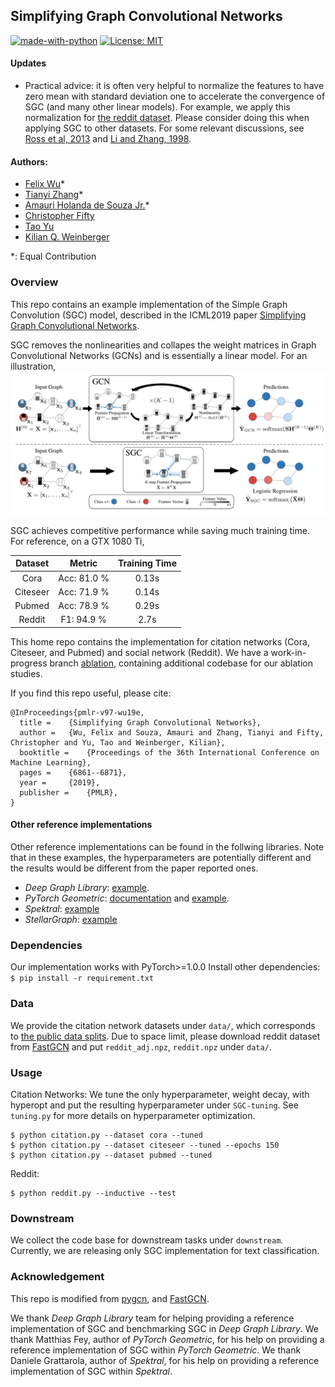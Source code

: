 ## Simplifying Graph Convolutional Networks

[![made-with-python](https://img.shields.io/badge/Made%20with-Python-red.svg)](#python)
[![License: MIT](https://img.shields.io/badge/License-MIT-yellow.svg)](https://opensource.org/licenses/MIT) 

#### Updates
* Practical advice: it is often very helpful to normalize the features to have zero mean with standard deviation one to accelerate the convergence of SGC (and many other linear models). For example, we apply this normalization for [the reddit dataset](./utils.py#L119). Please consider doing this when applying SGC to other datasets. For some relevant discussions, see [Ross et al, 2013](https://arxiv.org/pdf/1305.6646.pdf) and [Li and Zhang, 1998](https://www.jstor.org/stable/25051187?seq=1#metadata_info_tab_contents).

#### Authors: 
* [Felix Wu](https://scholar.google.com.tw/citations?user=sNL8SSoAAAAJ&hl=en)*
* [Tianyi Zhang](https://scholar.google.com/citations?user=OI0HSa0AAAAJ&hl=en)*
* [Amauri Holanda de Souza Jr.](https://scholar.google.com/citations?hl=en&user=lP0LBI4AAAAJ&view_op=list_works&sortby=pubdate)*
* [Christopher Fifty](https://scholar.google.com/citations?user=lg2M2RYAAAAJ&hl=en)
* [Tao Yu](http://jhc.sjtu.edu.cn/public/home/taoyu/)
* [Kilian Q. Weinberger](http://kilian.cs.cornell.edu/index.html)

*: Equal Contribution

### Overview
This repo contains an example implementation of the Simple Graph Convolution
(SGC) model, described in the ICML2019 paper [Simplifying Graph Convolutional Networks](https://arxiv.org/abs/1902.07153).

SGC removes the nonlinearities and collapes the weight matrices in Graph Convolutional Networks (GCNs) and is essentially a linear model. 
For an illustration, ![](./model.jpg "SGC")

SGC achieves competitive performance while saving much training time. For reference, on a GTX 1080 Ti,

Dataset | Metric | Training Time 
:------:|:------:|:-----------:|
Cora    | Acc: 81.0 %     | 0.13s
Citeseer| Acc: 71.9 %     | 0.14s
Pubmed  | Acc: 78.9 %     | 0.29s
Reddit  | F1:  94.9 %     | 2.7s

This home repo contains the implementation for citation networks (Cora, Citeseer, and Pubmed) and social network (Reddit).
We have a work-in-progress branch [ablation](https://github.com/Tiiiger/SGC/tree/ablation), containing additional codebase for our ablation studies.

If you find this repo useful, please cite: 
```
@InProceedings{pmlr-v97-wu19e,
  title = 	 {Simplifying Graph Convolutional Networks},
  author = 	 {Wu, Felix and Souza, Amauri and Zhang, Tianyi and Fifty, Christopher and Yu, Tao and Weinberger, Kilian},
  booktitle = 	 {Proceedings of the 36th International Conference on Machine Learning},
  pages = 	 {6861--6871},
  year = 	 {2019},
  publisher = 	 {PMLR},
}
```

#### Other reference implementations
Other reference implementations can be found in the follwing libraries. Note that in
these examples, the hyperparameters are potentially different and
the results would be different from the paper reported ones.

- *Deep Graph Library*: [example](https://github.com/dmlc/dgl/tree/master/examples/pytorch/sgc).
- *PyTorch Geometric*:
[documentation](https://pytorch-geometric.readthedocs.io/en/latest/modules/nn.html#torch_geometric.nn.conv.SGConv)
and [example](https://github.com/rusty1s/pytorch_geometric/blob/master/examples/sgc.py). 
- *Spektral*: [example](https://github.com/danielegrattarola/spektral/blob/master/examples/node_classification_simple_gc.py)
- *StellarGraph*: [example](https://github.com/stellargraph/stellargraph/blob/develop/demos/node-classification/sgc/sgc-node-classification-example.ipynb)

### Dependencies
Our implementation works with PyTorch>=1.0.0 Install other dependencies: `$ pip install -r requirement.txt`

### Data
We provide the citation network datasets under `data/`, which corresponds to [the public data splits](https://github.com/tkipf/gcn/tree/master/gcn/data).
Due to space limit, please download reddit dataset from [FastGCN](https://github.com/matenure/FastGCN/issues/9) and put `reddit_adj.npz`, `reddit.npz` under `data/`.

### Usage
Citation Networks: We tune the only hyperparameter, weight decay, with hyperopt and put the resulting hyperparameter under `SGC-tuning`. 
See `tuning.py` for more details on hyperparameter optimization.
```
$ python citation.py --dataset cora --tuned
$ python citation.py --dataset citeseer --tuned --epochs 150 
$ python citation.py --dataset pubmed --tuned
```

Reddit:
```
$ python reddit.py --inductive --test
```
### Downstream
We collect the code base for downstream tasks under `downstream`. Currently, we
are releasing only SGC implementation for text classification.

### Acknowledgement
This repo is modified from [pygcn](https://github.com/tkipf/pygcn), and [FastGCN](https://github.com/matenure/FastGCN).

We thank *Deep Graph Library* team for helping providing a reference implementation of SGC and benchmarking SGC in *Deep Graph Library*.
We thank Matthias Fey, author of *PyTorch Geometric*, for his help on providing a reference implementation of SGC within *PyTorch Geometric*.
We thank Daniele Grattarola, author of *Spektral*, for his help on providing a reference implementation of SGC within *Spektral*.
